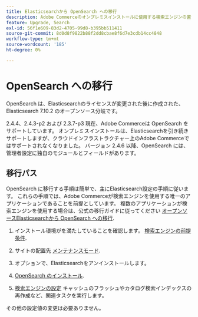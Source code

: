 ```yaml
---
title: Elasticsearchから OpenSearch への移行
description: Adobe Commerceのオンプレミスインストールに使用する検索エンジンの置き換えについて説明します。
feature: Upgrade, Search
exl-id: 56f1e609-83d2-4705-99d8-b395bb511411
source-git-commit: 8d0d8f9822b88f2dd8cbae8f6d7e3cdb14cc4848
workflow-type: tm+mt
source-wordcount: '185'
ht-degree: 0%

---
```


# OpenSearch への移行

OpenSearch は、Elasticsearchのライセンスが変更された後に作成された、Elasticsearch 7.10.2 のオープンソース分岐です。

2.4.4、2.4.3-p2 および 2.3.7-p3 現在、Adobe Commerceは OpenSearch をサポートしています。 オンプレミスインストールは、Elasticsearchを引き続きサポートしますが、クラウドインフラストラクチャー上のAdobe Commerceではサポートされなくなりました。 バージョン 2.4.6 以降、OpenSearch には、管理者設定に独自のモジュールとフィールドがあります。

## 移行パス

OpenSearch に移行する手順は簡単で、主にElasticsearch設定の手順に従います。 これらの手順では、Adobe Commerceが検索エンジンを使用する唯一のアプリケーションであることを前提としています。 複数のアプリケーションが検索エンジンを使用する場合は、公式の移行ガイドに従ってください [オープンソースElasticsearchから OpenSearch への移行](https://opensearch.org/blog/technical-posts/2021/10/moving-from-opensource-elasticsearch-to-opensearch/).

1. インストール環境がを満たしていることを確認します。 [検索エンジンの前提条件](../../installation/prerequisites/search-engine/overview.md).

1. サイトの配置先 [メンテナンスモード](../../installation/tutorials/maintenance-mode.md).

1. オプションで、Elasticsearchをアンインストールします。

1. [OpenSearch のインストール](https://opensearch.org/docs/latest/opensearch/install/important-settings/).

1. [検索エンジンの設定](../../configuration/search/configure-search-engine.md) キャッシュのフラッシュやカタログ検索インデックスの再作成など、関連タスクを実行します。

その他の設定値の変更は必要ありません。
